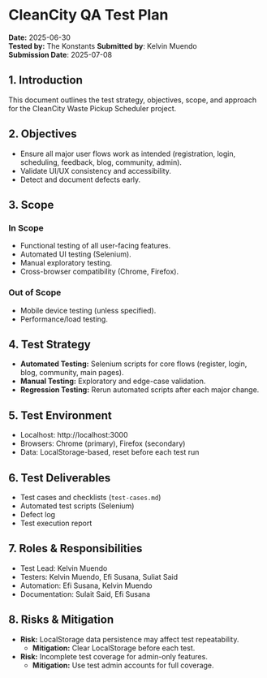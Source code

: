 # CleanCity QA Test Plan

**Date:** 2025-06-30  
**Tested by:** The Konstants
**Submitted by**: Kelvin Muendo  
**Submission Date**: 2025-07-08

## 1. Introduction
This document outlines the test strategy, objectives, scope, and approach for the CleanCity Waste Pickup Scheduler project.

## 2. Objectives
- Ensure all major user flows work as intended (registration, login, scheduling, feedback, blog, community, admin).
- Validate UI/UX consistency and accessibility.
- Detect and document defects early.

## 3. Scope
### In Scope
- Functional testing of all user-facing features.
- Automated UI testing (Selenium).
- Manual exploratory testing.
- Cross-browser compatibility (Chrome, Firefox).

### Out of Scope
- Mobile device testing (unless specified).
- Performance/load testing.

## 4. Test Strategy
- **Automated Testing:** Selenium scripts for core flows (register, login, blog, community, main pages).
- **Manual Testing:** Exploratory and edge-case validation.
- **Regression Testing:** Rerun automated scripts after each major change.

## 5. Test Environment
- Localhost: http://localhost:3000
- Browsers: Chrome (primary), Firefox (secondary)
- Data: LocalStorage-based, reset before each test run

## 6. Test Deliverables
- Test cases and checklists (`test-cases.md`)
- Automated test scripts (Selenium)
- Defect log
- Test execution report

## 7. Roles & Responsibilities
- Test Lead: Kelvin Muendo
- Testers: Kelvin Muendo, Efi Susana, Suliat Said
- Automation: Efi Susana, Kelvin Muendo
- Documentation: Sulait Said, Efi Susana

## 8. Risks & Mitigation
- **Risk:** LocalStorage data persistence may affect test repeatability.
  - **Mitigation:** Clear LocalStorage before each test.
- **Risk:** Incomplete test coverage for admin-only features.
  - **Mitigation:** Use test admin accounts for full coverage.
